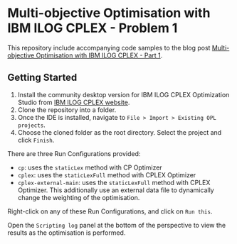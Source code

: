 # Multi-objective Optimisation with IBM ILOG CPLEX - Problem 1

This repository include accompanying code samples to the blog post [Multi-objective Optimisation with IBM ILOG CPLEX - Part 1](https://congx.dev/posts/multiobjective-optimisation-with-ibm-ilog-cplex-1/).

## Getting Started

1. Install the community desktop version for IBM ILOG CPLEX Optimization Studio from [IBM ILOG CPLEX website](https://www.ibm.com/au-en/products/ilog-cplex-optimization-studio).
2. Clone the repository into a folder. 
3. Once the IDE is installed, navigate to `File > Import > Existing OPL projects`.
4. Choose the cloned folder as the root directory. Select the project and click `Finish`.

There are three Run Configurations provided:

- `cp`: uses the `staticLex` method with CP Optimizer
- `cplex`: uses the `staticLexFull` method with CPLEX Optimizer
- `cplex-external-main`: uses the `staticLexFull` method with CPLEX Optimizer. This additionally use an external data file to dynamically change the weighting of the optimisation.

Right-click on any of these Run Configurations, and click on `Run this`.

Open the `Scripting log` panel at the bottom of the perspective to view the results as the optimisation is performed.